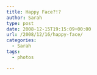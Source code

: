 ```yaml
---
title: Happy Face?!?
author: Sarah
type: post
date: 2008-12-15T19:15:09+00:00
url: /2008/12/16/happy-face/
categories:
  - Sarah
tags:
  - photos

---
```

